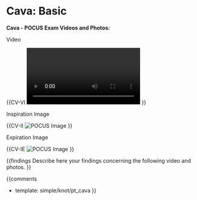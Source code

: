 # Cava: Basic

**Cava - POCUS Exam Videos and Photos:**

Video

{{CV-VI
<video></video>
}}

Inspiration Image

{{CV-II
![POCUS Image](template/image-stub.svg)
}}

Expiration Image

{{CV-IE
![POCUS Image](template/image-stub.svg)
}}

{{findings
Describe here your findings concerning the following video and photos.
}}

{{comments
* template: simple/knot/pt_cava
}}
